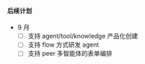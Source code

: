#### 后续计划

- 9 月
  - [ ] 支持 agent/tool/knowledge 产品化创建
  - [ ] 支持 flow 方式研发 agent
  - [ ] 支持 peer 多智能体的表单编排
